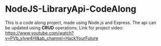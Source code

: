 # NodeJS-LibraryApi-CodeAlong
This is a code along project, made using Node.js and Express. The api can be updated using __CRUD__ operations.
Link for project video: https://www.youtube.com/watch?v=PVb_vIyw4HI&ab_channel=HackYourFuture
